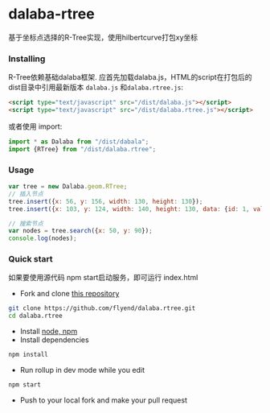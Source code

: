 # dalaba-rtree
基于坐标点选择的R-Tree实现，使用hilbertcurve打包xy坐标

### Installing
R-Tree依赖基础dalaba框架. 应首先加载dalaba.js，HTML的script在打包后的dist目录中引用最新版本 ```dalaba.js``` 和```dalaba.rtree.js```:
```html
<script type="text/javascript" src="/dist/dalaba.js"></script>
<script type="text/javascript" src="/dist/dalaba.rtree.js"></script>
```

或者使用 import:

```javascript
import * as Dalaba from "/dist/dabala";
import {RTree} from "/dist/dalaba.rtree";
```

### Usage


```javascript
var tree = new Dalaba.geom.RTree;
// 插入节点
tree.insert({x: 56, y: 156, width: 130, height: 130});
tree.insert({x: 103, y: 124, width: 140, height: 130, data: {id: 1, value: "A"}});

// 搜索节点
var nodes = tree.search({x: 50, y: 90});
console.log(nodes);

```

### Quick start

如果要使用源代码
npm start启动服务，即可运行 index.html

* Fork and clone [this repository](https://github.com/flyend/dalaba.rtree.git)
```bash
git clone https://github.com/flyend/dalaba.rtree.git
cd dalaba.rtree
```
* Install [node, npm](https://nodejs.org/download/) 
* Install dependencies
```bash
npm install
```
* Run rollup in dev mode while you edit
```bash
npm start
```
* Push to your local fork and make your pull request
